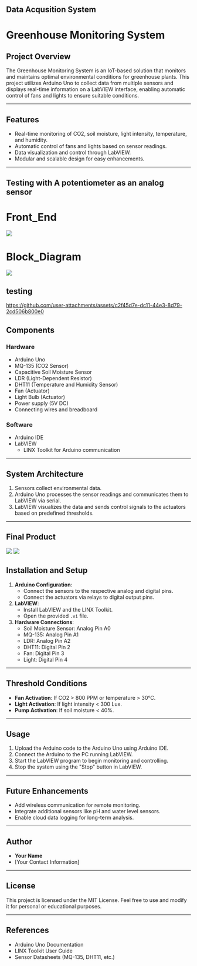 ## Data Acqusition System

# Greenhouse Monitoring System

## **Project Overview**
The Greenhouse Monitoring System is an IoT-based solution that monitors and maintains optimal environmental conditions for greenhouse plants. This project utilizes Arduino Uno to collect data from multiple sensors and displays real-time information on a LabVIEW interface, enabling automatic control of fans and lights to ensure suitable conditions.

---

## **Features**
- Real-time monitoring of CO2, soil moisture, light intensity, temperature, and humidity.
- Automatic control of fans and lights based on sensor readings.
- Data visualization and control through LabVIEW.
- Modular and scalable design for easy enhancements.

---
## Testing with A potentiometer as an analog sensor

# **Front_End**

<img src ="/Assets/Vi2.1.png">

# **Block_Diagram**

<img src ="/Assets/VI2.png">

## **testing**

https://github.com/user-attachments/assets/c2f45d7e-dc11-44e3-8d79-2cd506b800e0

## **Components**
### **Hardware**
- Arduino Uno
- MQ-135 (CO2 Sensor)
- Capacitive Soil Moisture Sensor
- LDR (Light-Dependent Resistor)
- DHT11 (Temperature and Humidity Sensor)
- Fan (Actuator)
- Light Bulb (Actuator)
- Power supply (5V DC)
- Connecting wires and breadboard

### **Software**
- Arduino IDE
- LabVIEW
  - LINX Toolkit for Arduino communication

---

## **System Architecture**
1. Sensors collect environmental data.
2. Arduino Uno processes the sensor readings and communicates them to LabVIEW via serial.
3. LabVIEW visualizes the data and sends control signals to the actuators based on predefined thresholds.

---


## **Final Product**

<img src ="/Assets/Block diagram.png">

<img src ="/Assets/Front end.png">


## **Installation and Setup**
1. **Arduino Configuration**:
   - Connect the sensors to the respective analog and digital pins.
   - Connect the actuators via relays to digital output pins.
2. **LabVIEW**:
   - Install LabVIEW and the LINX Toolkit.
   - Open the provided `.vi` file.
3. **Hardware Connections**:
   - Soil Moisture Sensor: Analog Pin A0
   - MQ-135: Analog Pin A1
   - LDR: Analog Pin A2
   - DHT11: Digital Pin 2
   - Fan: Digital Pin 3
   - Light: Digital Pin 4

---

## **Threshold Conditions**
- **Fan Activation**: If CO2 > 800 PPM or temperature > 30°C.
- **Light Activation**: If light intensity < 300 Lux.
- **Pump Activation**: If soil moisture < 40%.

---

## **Usage**
1. Upload the Arduino code to the Arduino Uno using Arduino IDE.
2. Connect the Arduino to the PC running LabVIEW.
3. Start the LabVIEW program to begin monitoring and controlling.
4. Stop the system using the "Stop" button in LabVIEW.

---

## **Future Enhancements**
- Add wireless communication for remote monitoring.
- Integrate additional sensors like pH and water level sensors.
- Enable cloud data logging for long-term analysis.

---

## **Author**
- **Your Name**
- [Your Contact Information]

---

## **License**
This project is licensed under the MIT License. Feel free to use and modify it for personal or educational purposes.

---

## **References**
- Arduino Uno Documentation
- LINX Toolkit User Guide
- Sensor Datasheets (MQ-135, DHT11, etc.)
